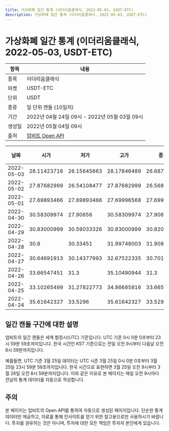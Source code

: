```yaml
---
title: 가상화폐 일간 통계 (이더리움클래식, 2022-05-03, USDT-ETC)
description: 가상화폐 일간 통계 (이더리움클래식, 2022-05-03, USDT-ETC)
---
```



가상화폐 일간 통계 (이더리움클래식, 2022-05-03, USDT-ETC)
===

|항목|내용|
|--|--|
|종목|이더리움클래식|
|마켓|USDT-ETC|
|단위|USDT|
|종류|일 단위 캔들 (10일치)|
|기간|2022년 04월 24일 09시 - 2022년 05월 03일 09시|
|생성일|2022년 05월 04일 09시|
|출처|[업비트 Open API](https://docs.upbit.com)|


|날짜|시가|저가|고가|종가|비고|
|--|--|--|--|--|--|
|2022-05-03|28.11423716|26.15645663|28.17846489|26.68763|    |
|2022-05-02|27.87682999|26.54108477|27.87682999|26.56871001|    |
|2022-05-01|27.69893466|27.69893466|27.69996568|27.69996568|    |
|2022-04-30|30.58309974|27.90656|30.58309974|27.90656|    |
|2022-04-29|30.83000999|30.59033326|30.83000999|30.82010001|    |
|2022-04-28|30.8|30.33451|31.99748003|31.90895814|    |
|2022-04-27|30.64691913|30.14377993|32.67522335|30.70118001|    |
|2022-04-26|33.66547451|31.3|35.10490944|31.3|    |
|2022-04-25|33.10265499|31.27822773|34.86685816|33.66547451|    |
|2022-04-24|35.61642327|33.5296|35.61642327|33.5296|    |


일간 캔들 구간에 대한 설명
---


업비트의 일간 캔들은 세계 협정시(UTC) 기준입니다. 
UTC 기준 0시 0분 0초부터 23시 59분 59초까지입니다. 
한국 시간인 KST 기준으로는 전일 오전 9시부터 다음날 오전 8시 59분까지입니다. 


예를들면, UTC 기준 3월 25일 데이터는 UTC 시준 3월 25일 0시 0분 0초부터 3월 25일 23시 59분 59초까지입니다. 
한국 시간으로 표현하면 3월 25일 오전 9시부터 3월 26일 오전 8시 59분까지입니다. 
이와 같은 이유로 본 페이지는 매일 오전 9시마다 전날의 통계 데이터를 자동으로 작성합니다. 


주의
---


본 페이지는 업비트의 Open API를 통하여 자동으로 생성된 페이지입니다. 
단순한 통계 데이터만 제공하고, 자료를 통해 인사이트를 얻기 위한 참고용으로만 사용하시기 바랍니다. 
투자를 권유하는 것은 아니며, 투자에 대한 모든 책임은 투자자 본인에게 있습니다. 
